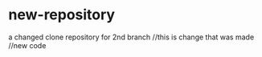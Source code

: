 # new-repository
a changed clone repository for 2nd branch
//this is change that was made 
//new code

